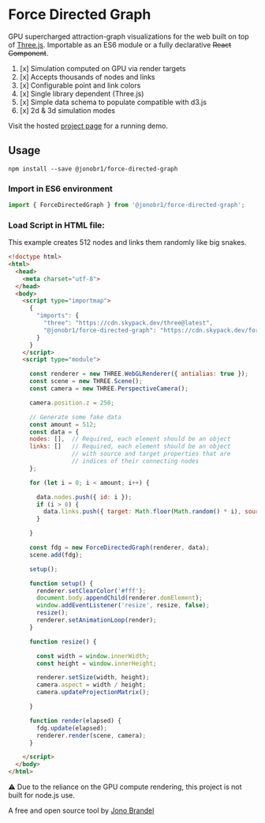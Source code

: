 # Force Directed Graph

GPU supercharged attraction-graph visualizations for the web built on top of [Three.js](http://threejs.org). Importable as an ES6 module or a fully declarative ~~React Component~~.

1. [x] Simulation computed on GPU via render targets
2. [x] Accepts thousands of nodes and links
3. [x] Configurable point and link colors
4. [x] Single library dependent (Three.js)
5. [x] Simple data schema to populate compatible with d3.js
6. [x] 2d & 3d simulation modes

Visit the hosted [project page](https://jonobr1.com/force-directed-graph/) for a running demo.

## Usage

```
npm install --save @jonobr1/force-directed-graph
```

### Import in ES6 environment

```javascript
import { ForceDirectedGraph } from '@jonobr1/force-directed-graph';
```

### Load Script in HTML file:

This example creates 512 nodes and links them randomly like big snakes.

```html
<!doctype html>
<html>
  <head>
    <meta charset="utf-8">
  </head>
  <body>
    <script type="importmap">
      {
        "imports": {
          "three": "https://cdn.skypack.dev/three@latest",
          "@jonobr1/force-directed-graph": "https://cdn.skypack.dev/force-directed-graph@latest"
        }
      }
    </script>
    <script type="module">

      const renderer = new THREE.WebGLRenderer({ antialias: true });
      const scene = new THREE.Scene();
      const camera = new THREE.PerspectiveCamera();

      camera.position.z = 250;

      // Generate some fake data
      const amount = 512;
      const data = {
      nodes: [],  // Required, each element should be an object
      links: []   // Required, each element should be an object
                  // with source and target properties that are
                  // indices of their connecting nodes
      };

      for (let i = 0; i < amount; i++) {

        data.nodes.push({ id: i });
        if (i > 0) {
          data.links.push({ target: Math.floor(Math.random() * i), source: i });
        }

      }

      const fdg = new ForceDirectedGraph(renderer, data);
      scene.add(fdg);

      setup();

      function setup() {
        renderer.setClearColor('#fff');
        document.body.appendChild(renderer.domElement);
        window.addEventListener('resize', resize, false);
        resize();
        renderer.setAnimationLoop(render);
      }

      function resize() {

        const width = window.innerWidth;
        const height = window.innerHeight;

        renderer.setSize(width, height);
        camera.aspect = width / height;
        camera.updateProjectionMatrix();

      }

      function render(elapsed) {
        fdg.update(elapsed);
        renderer.render(scene, camera);
      }

    </script>
  </body>
</html>
```

:warning: Due to the reliance on the GPU compute rendering, this project is not built for node.js use.

A free and open source tool by [Jono Brandel](http://jono.fyi/)
